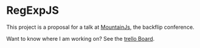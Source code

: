 RegExpJS
========

This project is a proposal for a talk at [MountainJs][1], the backflip conference.

Want to know where I am working on? See the [trello Board][2].

[1]: http://mountainjs.com/ "Homepage of MountainJS"
[2]: https://trello.com/board/regexpjs/50a3ec8e735e9f144a003ae9 "Trello board for RegExpJS"
